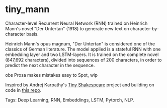# tiny_mann
Character-level Recurrent Neural Network (RNN) trained on Heinrich Mann's novel "Der Untertan" (1918) to generate new text on character-by-character basis. 

Heinrich Mann's opus magnum, "Der Untertan" is considered one of the classics of German literature. The model applied is a stateful RNN with one embedding layer and two LSTM-layers. It is trained on the complete novel (847,692 characters), divided into sequences of 200 characters, in order to predict the next character in the sequence. 

obs Prosa makes mistakes easy to Spot, wip 

Inspired by Andrej Karpathy's [Tiny Shakespeare](https://github.com/karpathy/char-rnn) project and building on code in [this repo](https://github.com/spro/practical-pytorch/blob/master/char-rnn-generation/char-rnn-generation.ipynb). 

Tags: Deep Learning, RNN, Embeddings, LSTM, Pytorch, NLP. 
